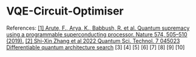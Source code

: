 # VQE-Circuit-Optimiser

References:
<a href=https://www.nature.com/articles/s41586-019-1666-5>[1] Arute, F., Arya, K., Babbush, R. et al. Quantum supremacy using a programmable superconducting processor. Nature 574, 505–510 (2019).</a>
<a href=https://iopscience.iop.org/article/10.1088/2058-9565/ac87cd/pdf>[2] Shi-Xin Zhang et al 2022 Quantum Sci. Technol. 7 045023 Differentiable quantum architecture search</a>
[3]
[4]
[5]
[6]
[7]
[8]
[9]
[10]
